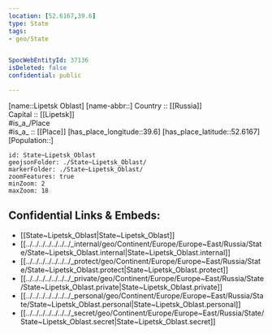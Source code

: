 ```yaml
---
location: [52.6167,39.6] 
type: State
tags:
- geo/State


SpocWebEntityId: 37136
isDeleted: false
confidential: public

---
```

[name::Lipetsk Oblast] 
[name-abbr::] 
Country :: [[Russia]]  
Capital :: [[Lipetsk]]  
#is_a_/Place  
#is_a_ :: [[Place]] 
[has_place_longitude::39.6] 
[has_place_latitude::52.6167] 
[Population::] 



```leaflet
id: State~Lipetsk_Oblast
geojsonFolder: ./State~Lipetsk_Oblast/
markerFolder: ./State~Lipetsk_Oblast/
zoomFeatures: true 
minZoom: 2 
maxZoom: 18
```


## Confidential Links & Embeds: 
- [[State~Lipetsk_Oblast|State~Lipetsk_Oblast]]  
- [[../../../../../../../_internal/geo/Continent/Europe/Europe~East/Russia/State/State~Lipetsk_Oblast.internal|State~Lipetsk_Oblast.internal]] 
- [[../../../../../../../_protect/geo/Continent/Europe/Europe~East/Russia/State/State~Lipetsk_Oblast.protect|State~Lipetsk_Oblast.protect]] 
- [[../../../../../../../_private/geo/Continent/Europe/Europe~East/Russia/State/State~Lipetsk_Oblast.private|State~Lipetsk_Oblast.private]] 
- [[../../../../../../../_personal/geo/Continent/Europe/Europe~East/Russia/State/State~Lipetsk_Oblast.personal|State~Lipetsk_Oblast.personal]] 
- [[../../../../../../../_secret/geo/Continent/Europe/Europe~East/Russia/State/State~Lipetsk_Oblast.secret|State~Lipetsk_Oblast.secret]] 
